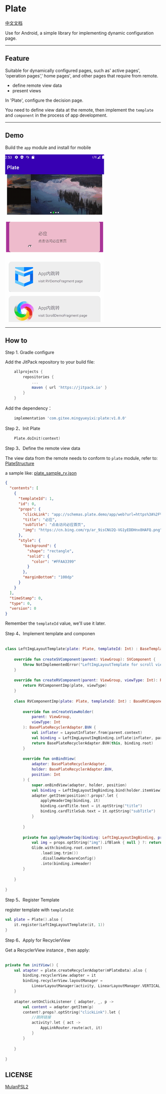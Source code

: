 # Plate

[中文文档](README.zh-CN.md)

Use for Android, a simple library for implementing dynamic configuration page.

--- 

## Feature

Suitable for dynamically configured pages, such as' active pages', 'operation pages',' home pages', and other pages that require from remote. 

- define remote view data
- present views

In 'Plate', configure the decision page.  

You need to define view data at the remote, then implement the `template` and `component` in the process of app development. 

---

## Demo

Build the `app` module and install for mobile

!['preview'](docs/img/demo_preview.gif)

---

## How to

Step 1. Gradle configure

Add the JitPack repository to your build file:

```gradle
	allprojects {
		repositories {
			...
			maven { url 'https://jitpack.io' }
		}
	}
```

Add the dependency：

```gradle
    implementation 'com.gitee.mingyueyixi:plate:v1.0.0'
```

Step 2、Init Plate

```kotlin
    Plate.doInit(context)
```

Step 3、Define the remote view data

The view data from the remote needs to conform to `plate` module, refer to: [PlateStructure](plate-core/src/main/java/com/lu/plate/data/PlateStructure.kt)

a sample like: [plate_sample_rv.json](app/src/main/assets/plate_sample_rv.json)

```json
{
  "contents": [
    {
      "templateId": 1,
      "id": 0,
      "props": {
        "clickLink": "app://schemas.plate.demo/app/web?url=https%3A%2F%2Fwww.biying.com",
        "title": "必应",
        "subTitle": "点击访问必应首页",
        "img": "https://cn.bing.com/rp/ar_9isCNU2Q-VG1yEDDHnx8HAFQ.png"
      },
      "style": {
        "background": {
          "shape": "rectangle",
          "solid": {
            "color": "#FFAA3399"
          }
        },
        "marginBottom": "100dp"
      }
    }
  ],
  "timeStamp": 0,
  "type": 0,
  "version": 0
}
```

Remember the `templateId` value, we'll use it later.

Step 4、Implement template and componen

```kotlin

class LeftImgLayoutTemplate(plate: Plate, templateId: Int) : BaseTemplate(plate, templateId) {

    override fun createSVComponent(parent: ViewGroup): SVComponent {
        throw NotImplementedError("LeftImgLayoutTemplate for scroll view component is not implement")
    }

    override fun createRVComponent(parent: ViewGroup, viewType: Int): RVComponent {
        return RVComponentImp(plate, viewType)
    }

    class RVComponentImp(plate: Plate, templateId: Int) : BaseRVComponent(plate, templateId) {

        override fun onCreateViewHolder(
            parent: ViewGroup,
            viewType: Int
        ): BasePlateRecyclerAdapter.BVH {
            val inflater = LayoutInflater.from(parent.context)
            val binding = LeftImgLayoutImgBinding.inflate(inflater, parent, false)
            return BasePlateRecyclerAdapter.BVH(this, binding.root)
        }

        override fun onBindView(
            adapter: BasePlateRecyclerAdapter,
            holder: BasePlateRecyclerAdapter.BVH,
            position: Int
        ) {
            super.onBindView(adapter, holder, position)
            val binding = LeftImgLayoutImgBinding.bind(holder.itemView)
            adapter.getItem(position)?.props?.let {
                applyHeaderImg(binding, it)
                binding.cardTitle.text = it.optString("title")
                binding.cardTitleSub.text = it.optString("subTitle")
            }

        }

        private fun applyHeaderImg(binding: LeftImgLayoutImgBinding, props: JsonObject) {
            val img = props.optString("img").ifBlank { null } ?: return
            Glide.with(binding.root.context)
                .load(img.trim())
                .disallowHardwareConfig()
                .into(binding.ivHeader)
        }

    }

}

```

Step 5、Register Template

register template with `templateId`:

```kotlin
val plate = Plate().also {
    it.register(LeftImgLayoutTemplate(it, 1))
}
```

Step 6、Apply for RecyclerView

Get a RecyclerView instance , then apply:

```kotlin

private fun initView() {
    val atapter = plate.createRecyclerAdapter(mPlateData).also {
        binding.recyclerView.adapter = it
        binding.recyclerView.layoutManager =
            LinearLayoutManager(activity, LinearLayoutManager.VERTICAL, false)
    }

    atapter.setOnClickListener { adapter, _, p ->
        val content = adapter.getItem(p)
        content?.props?.optString("clickLink").let {
            //跳转链接
            activity?.let { act ->
                AppLinkRouter.route(act, it)
            }
        }

    }

}

```

## LICENSE

[MulanPSL2](http://license.coscl.org.cn/MulanPSL2)



